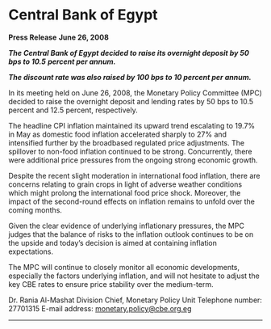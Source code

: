 # Central Bank of Egypt

**Press Release**
**June 26, 2008**

**_The Central Bank of Egypt decided to raise its overnight deposit by 50 bps to 10.5_**
**_percent per annum._**

**_The discount rate was also raised by 100 bps to 10 percent per annum._**

In its meeting held on June 26, 2008, the Monetary Policy Committee (MPC) decided to
raise the overnight deposit and lending rates by 50 bps to 10.5 percent and 12.5 percent,
respectively.

The headline CPI inflation maintained its upward trend escalating to 19.7% in May as
domestic food inflation accelerated sharply to 27% and intensified further by the broadbased regulated price adjustments. The spillover to non-food inflation continued to be
strong. Concurrently, there were additional price pressures from the ongoing strong
economic growth.

Despite the recent slight moderation in international food inflation, there are concerns
relating to grain crops in light of adverse weather conditions which might prolong the
international food price shock. Moreover, the impact of the second-round effects on
inflation remains to unfold over the coming months.

Given the clear evidence of underlying inflationary pressures, the MPC judges that the
balance of risks to the inflation outlook continues to be on the upside and today’s
decision is aimed at containing inflation expectations.

The MPC will continue to closely monitor all economic developments, especially the
factors underlying inflation, and will not hesitate to adjust the key CBE rates to ensure
price stability over the medium-term.

Dr. Rania Al-Mashat
Division Chief, Monetary Policy Unit
Telephone number: 27701315
E-mail address: monetary.policy@cbe.org.eg


-----

